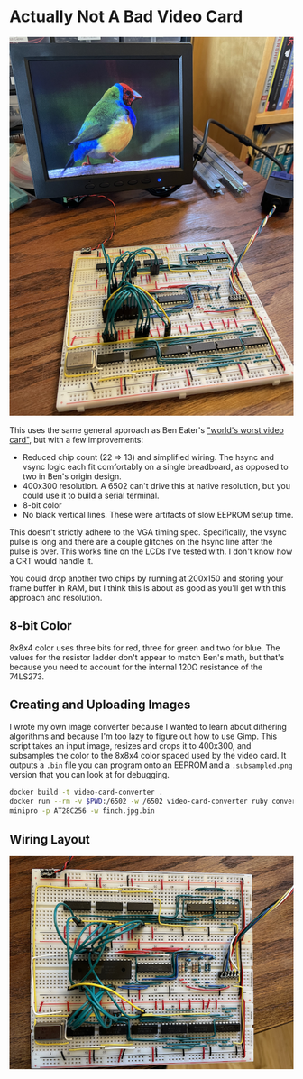 # Actually Not A Bad Video Card

![demo setup](doc/demo.png?raw=True)

This uses the same general approach as Ben Eater's ["world's worst
video card"](https://eater.net/vga), but with a few improvements:

  * Reduced chip count (22 => 13) and simplified wiring.  The hsync
    and vsync logic each fit comfortably on a single breadboard, as
    opposed to two in Ben's origin design.
  * 400x300 resolution.  A 6502 can't drive this at native resolution,
    but you could use it to build a serial terminal.
  * 8-bit color
  * No black vertical lines.  These were artifacts of slow EEPROM
    setup time.

This doesn't strictly adhere to the VGA timing spec.  Specifically,
the vsync pulse is long and there are a couple glitches on the hsync
line after the pulse is over.  This works fine on the LCDs I've tested
with.  I don't know how a CRT would handle it.

You could drop another two chips by running at 200x150 and storing
your frame buffer in RAM, but I think this is about as good as you'll
get with this approach and resolution.

## 8-bit Color

8x8x4 color uses three bits for red, three for green and two for blue.
The values for the resistor ladder don't appear to match Ben's math,
but that's because you need to account for the internal 120Ω
resistance of the 74LS273.

## Creating and Uploading Images

I wrote my own image converter because I wanted to learn about
dithering algorithms and because I'm too lazy to figure out how to use
Gimp.  This script takes an input image, resizes and crops it to
400x300, and subsamples the color to the 8x8x4 color spaced used by
the video card.  It outputs a `.bin` file you can program onto an
EEPROM and a `.subsampled.png` version that you can look at for
debugging.

```bash
docker build -t video-card-converter .
docker run --rm -v $PWD:/6502 -w /6502 video-card-converter ruby convert.rb finch.jpg
minipro -p AT28C256 -w finch.jpg.bin
```

## Wiring Layout

![demo setup](doc/wiring.png?raw=True)
